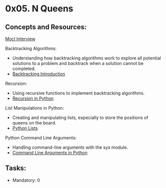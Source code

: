 # 0x05. N Queens

## Concepts and Resources:
[Mocl Interview](https://intranet.alxswe.com/rltoken/aQ3uJmGVeZa-R6B1jYTjXg)

Backtracking Algorithms:
* Understanding how backtracking algorithms work to explore all potential solutions to a problem and backtrack when a solution cannot be completed.
* [Backtracking Introduction](https://intranet.alxswe.com/rltoken/Gbaz9HkwvR9FX4zjBt9dSw)

Recursion:
* Using recursive functions to implement backtracking algorithms.
* [Recursion in Python](https://intranet.alxswe.com/rltoken/X1vaNXgy_pPyvKfOJm90XQ)

List Manipulations in Python:
* Creating and manipulating lists, especially to store the positions of queens on the board.
* [Python Lists](https://intranet.alxswe.com/rltoken/P3KbYxmdtSeoJvVfr9Iv0w)

Python Command Line Arguments:
* Handling command-line arguments with the sys module.
* [Command Line Arguments in Python](https://intranet.alxswe.com/rltoken/2IF4V6xsY_Nq-xcGDK3Bhw)

## Tasks:
* Mandatory: 0
